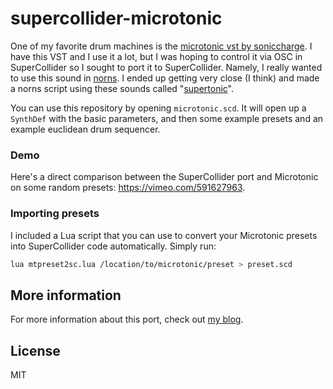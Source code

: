 # supercollider-microtonic

One of my favorite drum machines is the [microtonic vst by soniccharge](https://soniccharge.Com/microtonic). I have this VST and I use it a lot, but I was hoping to control it via OSC in SuperCollider so I sought to port it to SuperCollider. Namely, I really wanted to use this sound in [norns](https://monome.org). I ended up getting very close (I think) and made a norns script using these sounds called "[supertonic](https://schollz.com/blog/supertonic/)".

You can use this repository by opening `microtonic.scd`. It will open up a `SynthDef` with the basic parameters, and then some example presets and an example euclidean drum sequencer.

### Demo

Here's a direct comparison between the SuperCollider port and Microtonic on some random presets: https://vimeo.com/591627963.


### Importing presets

I included a Lua script that you can use to convert your Microtonic presets into SuperCollider code automatically. Simply run:

```bash
lua mtpreset2sc.lua /location/to/microtonic/preset > preset.scd
```

## More information


For more information about this port, check out [my blog](https://schollz.com/blog/microtonic).

## License

MIT
